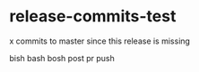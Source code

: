 # release-commits-test
x commits to master since this release is missing

bish
bash
bosh
post pr push
